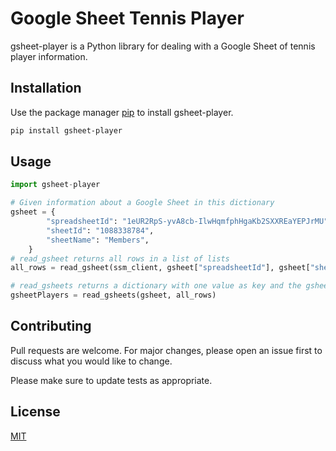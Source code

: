 # Google Sheet Tennis Player

gsheet-player is a Python library for dealing with a Google Sheet of tennis
player information.

## Installation

Use the package manager [pip](https://pip.pypa.io/en/stable/) to install gsheet-player.

```bash
pip install gsheet-player
```

## Usage

```python
import gsheet-player

# Given information about a Google Sheet in this dictionary
gsheet = {
        "spreadsheetId": "1eUR2RpS-yvA8cb-IlwHqmfphHgaKb2SXXREaYEPJrMU",
        "sheetId": "1088338784",
        "sheetName": "Members",
    }
# read_gsheet returns all rows in a list of lists
all_rows = read_gsheet(ssm_client, gsheet["spreadsheetId"], gsheet["sheetName"] + "!A1:N800")

# read_gsheets returns a dictionary with one value as key and the gsheetPlayer object as value
gsheetPlayers = read_gsheets(gsheet, all_rows)

```

## Contributing

Pull requests are welcome. For major changes, please open an issue first
to discuss what you would like to change.

Please make sure to update tests as appropriate.

## License

[MIT](https://choosealicense.com/licenses/mit/)
